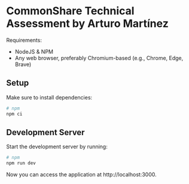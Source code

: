# CommonShare Technical Assessment by Arturo Martínez

Requirements:

- NodeJS & NPM
- Any web browser, preferably Chromium-based (e.g., Chrome, Edge, Brave)

## Setup

Make sure to install dependencies:

```bash
# npm
npm ci
```

## Development Server

Start the development server by running:

```bash
# npm
npm run dev
```

Now you can access the application at http://localhost:3000.

